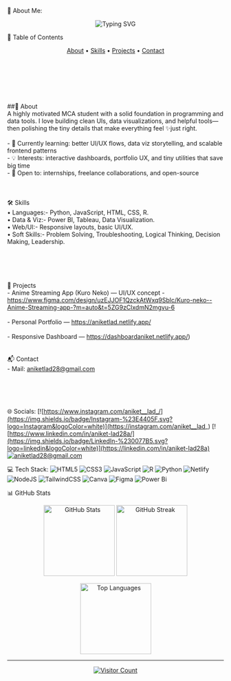 💫 About Me:
<p align="center">
  <img src="https://readme-typing-svg.herokuapp.com?font=Fira+Code&size=26&duration=3000&pause=1000&color=0bf800&center=true&vCenter=true&width=500&lines=Hi+I'm+Aniket+Lad;Web+Developer;Data+Analyst;UI+UX+Developer" alt="Typing SVG" />
</p>

   📌 Table of Contents

<p align="center">
  <a href="#-about">About</a> •
  <a href="#-skills">Skills</a> •
  <a href="#-projects">Projects</a> •
  <a href="#-contact">Contact</a>
</p>

<br></p><br><br><br><br>##👋 About<br>A highly motivated MCA student with a solid foundation in programming and data tools. I love building clean UIs, data visualizations, and helpful tools—then polishing the tiny details that make everything feel ✨just right.<br><br>- 🌱 Currently learning: better UI/UX flows, data viz storytelling, and scalable frontend patterns  <br>- 💡 Interests: interactive dashboards, portfolio UX, and tiny utilities that save big time  <br>- 🤝 Open to: internships, freelance collaborations, and open-source<br><br><br><br>🛠 Skills<br> • Languages:- Python, JavaScript, HTML, CSS, R.  <br> • Data & Viz:- Power BI, Tableau, Data Visualization.  <br> • Web/UI:- Responsive layouts, basic UI/UX.  <br> • Soft Skills:- Problem Solving, Troubleshooting, Logical Thinking, Decision Making, Leadership.<br><br> <br><br><br><br>🚀 Projects<br>- Anime Streaming App (Kuro Neko) — UI/UX concept - https://www.figma.com/design/uzEJJOF1QzckAtWxq9Sblc/Kuro-neko--Anime-Streaming-app-?m=auto&t=5ZG9zClxdmN2mgvu-6  <br><br>- Personal Portfolio — https://aniketlad.netlify.app/  <br><br>- Responsive Dashboard — https://dashboardaniket.netlify.app/)<br><br><!--<br><p><br>  <img src="https://github-readme-stats.vercel.app/api?username=USERNAME&show_icons=true&hide_border=true" height="160"><br>  <img src="https://github-readme-streak-stats.herokuapp.com/?user=USERNAME&hide_border=true" height="160"><br></p><br>--><br>📬 Contact<br>- Mail: aniketlad28@gmail.com<br><br><br><br><br>


🌐 Socials:
[![https://www.instagram.com/aniket__lad_/](https://img.shields.io/badge/Instagram-%23E4405F.svg?logo=Instagram&logoColor=white)](https://instagram.com/aniket__lad_) [![https://www.linkedin.com/in/aniket-lad28a/](https://img.shields.io/badge/LinkedIn-%230077B5.svg?logo=linkedin&logoColor=white)](https://linkedin.com/in/aniket-lad28a) [![ aniketlad28@gmail.com](https://img.shields.io/badge/Email-D14836?logo=gmail&logoColor=white)](mailto:aniketlad28@gmail.com) 

💻 Tech Stack:
![HTML5](https://img.shields.io/badge/html5-%23E34F26.svg?style=plastic&logo=html5&logoColor=white) ![CSS3](https://img.shields.io/badge/css3-%231572B6.svg?style=plastic&logo=css3&logoColor=white) ![JavaScript](https://img.shields.io/badge/javascript-%23323330.svg?style=plastic&logo=javascript&logoColor=%23F7DF1E) ![R](https://img.shields.io/badge/r-%23276DC3.svg?style=plastic&logo=r&logoColor=white) ![Python](https://img.shields.io/badge/python-3670A0?style=plastic&logo=python&logoColor=ffdd54) ![Netlify](https://img.shields.io/badge/netlify-%23000000.svg?style=plastic&logo=netlify&logoColor=#00C7B7) ![NodeJS](https://img.shields.io/badge/node.js-6DA55F?style=plastic&logo=node.js&logoColor=white) ![TailwindCSS](https://img.shields.io/badge/tailwindcss-%2338B2AC.svg?style=plastic&logo=tailwind-css&logoColor=white) ![Canva](https://img.shields.io/badge/Canva-%2300C4CC.svg?style=plastic&logo=Canva&logoColor=white) ![Figma](https://img.shields.io/badge/figma-%23F24E1E.svg?style=plastic&logo=figma&logoColor=white) ![Power Bi](https://img.shields.io/badge/power_bi-F2C811?style=plastic&logo=powerbi&logoColor=black)


📊 GitHub Stats

<p align="center">
  <img src="https://github-readme-stats.vercel.app/api?username=The-Aniketlad&theme=nightowl&hide_border=false&include_all_commits=false&count_private=false" alt="GitHub Stats" height="165"/>
  <img src="https://nirzak-streak-stats.vercel.app/?user=The-Aniketlad&theme=nightowl&hide_border=false" alt="GitHub Streak" height="165"/>
</p>

<p align="center">
  <img src="https://github-readme-stats.vercel.app/api/top-langs/?username=The-Aniketlad&theme=nightowl&hide_border=false&include_all_commits=false&count_private=false&layout=compact" alt="Top Languages" height="165"/>
</p>

---

<p align="center">
  <a href="https://visitcount.itsvg.in">
    <img src="https://visitcount.itsvg.in/api?id=The-Aniketlad&icon=1&color=3" alt="Visitor Count"/>
  </a>
</p>
